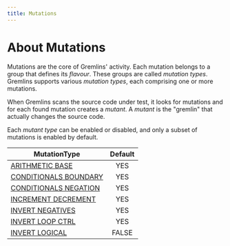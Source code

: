 ```yaml
---
title: Mutations
---
```


# About Mutations

Mutations are the core of Gremlins' activity. Each mutation belongs to a group that defines its _flavour_. These
groups are called _mutation types_. Gremlins supports various _mutation types_, each comprising one or more mutations.

When Gremlins scans the source code under test, it looks for mutations and for each found mutation creates a _mutant_.
A _mutant_ is the "gremlin" that actually changes the source code.

Each _mutant type_ can be enabled or disabled, and only a subset of mutations is enabled by default.

| MutationType                                      | Default  |
|---------------------------------------------------|:--------:|
| [ARITHMETIC BASE](arithmetic_base.md)             |   YES    |
| [CONDITIONALS BOUNDARY](conditionals_boundary.md) |   YES    |
| [CONDITIONALS NEGATION](conditionals_negation.md) |   YES    |
| [INCREMENT DECREMENT](increment_decrement.md)     |   YES    |
| [INVERT NEGATIVES ](invert_negatives.md)          |   YES    |
| [INVERT LOOP CTRL ](invert_loop.md)               |   YES    |
| [INVERT LOGICAL ](invert_logical.md)              |  FALSE   |
